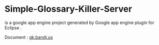 # Simple-Glossary-Killer-Server
is a google app engine project generated by Google app engine plugin for Eclipse .

Document : [gk.bandj.us](http://gk.bandj.us)